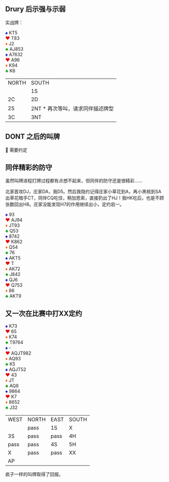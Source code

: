 ## Drury 后示强与示弱

实战牌：
<div class="board-container">
  <div class="Nhand">
    <font color="0000C0">♠</font> KT5 <br>
    <font color="E80000">♥</font> T83 <br>
    <font color="FF6000">♦</font> J2 <br>
    <font color="00A000">♣</font> AJ853 <br>
  </div>
  <div class="Shand">
    <font color="0000C0">♠</font> A7632 <br>
    <font color="E80000">♥</font> A96 <br>
    <font color="FF6000">♦</font> K94 <br>
    <font color="00A000">♣</font> K6 <br>
  </div>
</div>

<table>
    <tr><td>NORTH</td>  <td>SOUTH</td></tr>
    <tr><td></td>   <td>1S</td> </tr>
    <tr><td>2C</td>   <td>2D</td> </tr>
    <tr><td>2S</td>   <td>2NT * 再次等叫，请求同伴描述牌型</td></tr>
    <tr><td>3C</td>   <td>3NT</td> </tr>
</table>


## DONT 之后的叫牌
:speech_balloon: 需要约定

## 同伴精彩的防守
虽然叫牌进程打牌过程都有点想不起来，但同伴的防守还是很精彩……
<!-- <table>
    <tr><td>WEST</td> <td>NORTH</td> <td>EAST</td> <td>SOUTH</td></tr>
    <tr><td></td> <td></td> <td></td> <td>pass</td></tr>
    <tr><td>1C</td> <td>pass</td> <td>1S</td> <td>pass</td></tr>
    <tr><td>1NT</td> <td>pass</td> <td></td> <td> </td></tr>
</table> -->

北家首攻DJ，庄家DA，我D5。然后我隐约记得庄家小草花到A，再小黑桃到SA出草花暗手CT，同伴CQ吃住，稍加思索，直接扔出了HJ！我HK吃后，也是不顾张数回出H8。庄家没能发现H7的作用继续出小，定约宕一。

<div class="board-container">
  <div class="Nhand">
    <font color="0000C0">♠</font> 93 <br>
    <font color="E80000">♥</font> AJ94 <br>
    <font color="FF6000">♦</font> JT93 <br>
    <font color="00A000">♣</font> Q53 <br>
  </div>
  <div class="Shand">
    <font color="0000C0">♠</font> 8742 <br>
    <font color="E80000">♥</font> K862 <br>
    <font color="FF6000">♦</font> Q54 <br>
    <font color="00A000">♣</font> 76 <br>
  </div>
  <div class="Ehand">
    <font color="0000C0">♠</font> AKT5 <br>
    <font color="E80000">♥</font> T <br>
    <font color="FF6000">♦</font> AK72 <br>
    <font color="00A000">♣</font> J842 <br>
  </div>
  <div class="Whand">
    <font color="0000C0">♠</font> QJ6 <br>
    <font color="E80000">♥</font> Q753 <br>
    <font color="FF6000">♦</font> 86 <br>
    <font color="00A000">♣</font> AKT9 <br>
  </div>
</div>

## 又一次在比赛中打XX定约

<div class="board-container">
  <div class="Nhand">
    <font color="0000C0">♠</font> K73 <br>
    <font color="E80000">♥</font> 65 <br>
    <font color="FF6000">♦</font> K74 <br>
    <font color="00A000">♣</font> T9764 <br>
  </div>
  <div class="Shand">
    <font color="0000C0">♠</font> - <br>
    <font color="E80000">♥</font> AQJT982 <br>
    <font color="FF6000">♦</font> AQ93 <br>
    <font color="00A000">♣</font> K5 <br>
  </div>
  <div class="Ehand">
    <font color="0000C0">♠</font> AQJT52 <br>
    <font color="E80000">♥</font> 43 <br>
    <font color="FF6000">♦</font> JT <br>
    <font color="00A000">♣</font> AQ8 <br>
  </div>
  <div class="Whand">
    <font color="0000C0">♠</font> 9864 <br>
    <font color="E80000">♥</font> K7 <br>
    <font color="FF6000">♦</font> 8652 <br>
    <font color="00A000">♣</font> J32 <br>
  </div>
</div>

<table>
    <tr><td>WEST</td> <td>NORTH</td> <td>EAST</td> <td>SOUTH</td></tr>
    <tr><td></td> <td>pass</td> <td>1S</td> <td>X</td></tr>
    <tr><td>3S</td> <td>pass</td> <td>pass</td> <td>4H </td></tr>
    <tr><td>pass</td> <td>pass</td> <td>4S</td> <td>5H</td></tr>
    <tr><td>X</td> <td>pass</td> <td>pass</td> <td>XX</td></tr>
    <tr><td>AP</td> <td></td> <td></td> <td></td></tr>
</table>

疯子一样的叫牌取得了回报。